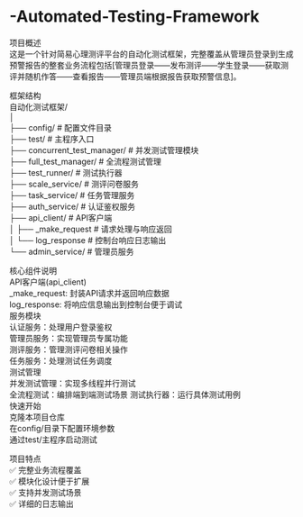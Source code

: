 # -Automated-Testing-Framework
项目概述  
这是一个针对简易心理测评平台的自动化测试框架，完整覆盖从管理员登录到生成预警报告的整套业务流程包括[管理员登录——发布测评——学生登录——获取测评并随机作答——查看报告——管理员端根据报告获取预警信息]。

框架结构  
自动化测试框架/  
│  
├── config/                  # 配置文件目录  
├── test/                    # 主程序入口  
├── concurrent_test_manager/ # 并发测试管理模块  
├── full_test_manager/       # 全流程测试管理  
├── test_runner/             # 测试执行器  
├── scale_service/           # 测评问卷服务  
├── task_service/            # 任务管理服务  
├── auth_service/            # 认证鉴权服务  
├── api_client/              # API客户端  
│   ├── _make_request        # 请求处理与响应返回  
│   └── log_response         # 控制台响应日志输出  
└── admin_service/           # 管理员服务  

核心组件说明  
API客户端(api_client)  
_make_request: 封装API请求并返回响应数据  
log_response: 将响应信息输出到控制台便于调试  
服务模块  
​​认证服务​​：处理用户登录鉴权  
​​管理员服务​​：实现管理员专属功能  
​​测评服务​​：管理测评问卷相关操作  
​​任务服务​​：处理测试任务调度  
测试管理  
​​并发测试管理​​：实现多线程并行测试  
​​全流程测试​​：编排端到端测试场景 
​​测试执行器​​：运行具体测试用例  
快速开始  
克隆本项目仓库  
在config/目录下配置环境参数  
通过test/主程序启动测试  

项目特点  
✅ 完整业务流程覆盖  
✅ 模块化设计便于扩展  
✅ 支持并发测试场景  
✅ 详细的日志输出  
